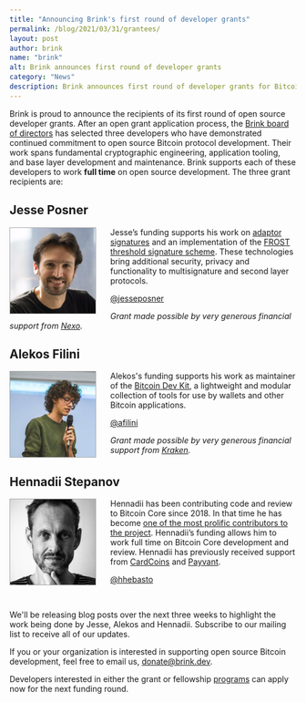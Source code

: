 ```yaml
---
title: "Announcing Brink's first round of developer grants"
permalink: /blog/2021/03/31/grantees/
layout: post
author: brink
name: "brink"
alt: Brink announces first round of developer grants
category: "News"
description: Brink announces first round of developer grants for Bitcoin Core, Bitcoin Dev Kit, and a FROST Implementation.
---
```


Brink is proud to announce the recipients of its first round of open source developer grants.
After an open grant application process, the [Brink board of directors][brink board] has selected three
developers who have demonstrated continued commitment to open source Bitcoin protocol
development. Their work spans fundamental cryptographic engineering, application tooling,
and base layer development and maintenance. Brink supports each of these developers to
work **full time** on open source development. The three grant recipients are:

## Jesse Posner

<img src="/assets/images/jesse-posner.jpg" alt="Picture of Jesse Posner" style="float:left;border:1px solid
darkgray;margin-right:25px;width:150px;" />

Jesse’s funding supports his work on [adaptor signatures][] and an implementation of the
[FROST threshold signature scheme][frost]. These technologies bring additional security, privacy
and functionality to multisignature and second layer protocols.

[@jesseposner][jesse twitter]

_Grant made possible by very generous financial support from [Nexo][]._
<br style="clear:both" />

## Alekos Filini

<img src="/assets/images/alekos-filini.jpg" alt="Picture of Alekos Filini" style="float:left;border:1px solid
darkgray;margin-right:25px;width:150px;" />
Alekos's funding supports his work as maintainer of the [Bitcoin Dev Kit][bdk], a
lightweight and modular collection of tools for use by wallets and other Bitcoin applications.

[@afilini][alekos twitter]

_Grant made possible by very generous financial support from [Kraken][]._
<br style="clear:both" />

## Hennadii Stepanov

<img src="/assets/images/hennadii-stepanov.jpg" alt="Picture of Hennadii Stepanov" style="float:left;border:1px solid
darkgray;margin-right:25px;width:150px;" />
Hennadii has been contributing code and review to Bitcoin Core since 2018. In that time he
has become [one of the most prolific contributors to the project][hebasto]. Hennadii’s funding allows
him to work full time on Bitcoin Core development and review. Hennadii has previously
received support from [CardCoins][] and [Payvant][payvant].

[@hhebasto][hennadii twitter]

<br style="clear:both" />

We'll be releasing blog posts over the next three weeks to highlight the work
being done by Jesse, Alekos and Hennadii. Subscribe to our mailing list to
receive all of our updates.

If you or your organization is interested in supporting open source Bitcoin
development, feel free to email us, [donate@brink.dev][donate].

Developers interested in either the grant or fellowship [programs][programs] can
apply now for the next funding round.

[brink board]: /#board
[nexo]: https://nexo.io/
[kraken]: https://www.kraken.com/
[adaptor signatures]: https://bitcoinops.org/en/topics/adaptor-signatures/
[frost]: https://crysp.uwaterloo.ca/software/frost/
[bdk]: https://bitcoindevkit.org/
[hebasto]: https://github.com/bitcoin/bitcoin/commits?author=hebasto
[cardcoins]: https://www.cardcoins.co/
[payvant]: https://payvant.com/
[donate]: mailto:donate@brink.dev
[programs]: /programs
[jesse twitter]: https://twitter.com/jesseposner
[alekos twitter]: https://twitter.com/afilini
[hennadii twitter]: https://twitter.com/hhebasto
